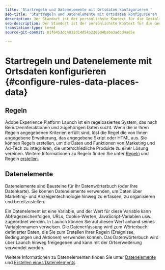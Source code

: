 ```yaml
---
title: 'Startregeln und Datenelemente mit Ortsdaten konfigurieren '
seo-title: 'Startregeln und Datenelemente mit Ortsdaten konfigurieren  '
description: Der Standort ist der persönlichste Kontext für die Gestaltung und Bereitstellung personalisierter Erlebnisse. Orte ermöglichen mobile Apps mit Benutzerstandortbewusstsein in Bezug auf Zielpunkte.
seo-description: Der Standort ist der persönlichste Kontext für die Gestaltung und Bereitstellung personalisierter Erlebnisse. Orte ermöglichen mobile Apps mit Standortbewusstsein in Bezug auf POI (Points of Interest).
translation-type: tm+mt
source-git-commit: 01f6453dc4032d14d54b2365d4baba3adcd4a65e

---
```



# Startregeln und Datenelemente mit Ortsdaten konfigurieren {#configure-rules-data-places-data}

## Regeln

Adobe Experience Platform Launch ist ein regelbasiertes System, das nach Benutzerinteraktionen und zugehörigen Daten sucht. Wenn die in Ihren Regeln angegebenen Kriterien erfüllt sind, löst die Regel die von Ihnen angegebene Erweiterung, das angegebene Skript oder HTML aus. Sie können Regeln erstellen, um die Daten und Funktionen von Marketing und Ad-Tech zu integrieren, die unterschiedliche Produkte zu einer Lösung vereinen. Weitere Informationen zu Regeln finden Sie unter [Regeln](https://docs.adobe.com/content/help/en/launch/using/reference/manage-resources/rules.html) und Regeln [erstellen](https://docs.adobe.com/content/help/en/launch/using/reference/manage-resources/rules.html#create-a-rule).

## Datenelemente

Datenelemente sind Bausteine für Ihr Datenwörterbuch (oder Ihre Datenkarte). Sie können Datenelemente verwenden, um Daten über Marketing- und Anzeigentechnologie hinweg zu erfassen, zu organisieren und bereitzustellen.

Ein Datenelement ist eine Variable, und der Wert für diese Variable kann Abfragezeichenfolgen, URLs, Cookie-Werten, JavaScript-Variablen usw. zugeordnet werden. In Launch können Sie auf diesen Wert anhand seines Variablennamen verweisen. Die Datenerfassung wird zum Wörterbuch definierter Daten, die Sie zum Erstellen Ihrer Regeln (Ereignisse, Bedingungen und Aktionen) verwenden können. Das Datenwörterbuch wird über Launch hinweg freigegeben und kann mit der Ortserweiterung verwendet werden.

Weitere Informationen zu Datenelementen finden Sie unter [Datenelemente](https://docs.adobe.com/content/help/en/launch/using/reference/manage-resources/data-elements.html) und [Erstellen eines Datenelements](https://docs.adobe.com/content/help/en/launch/using/reference/manage-resources/data-elements.html#create-a-data-element).
